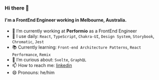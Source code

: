 ### Hi there 👋

#### I'm a FrontEnd Engineer working in Melbourne, Australia.

- 🔭 I’m currently working at **Performio** as a FrontEnd Engineer
- 🔨 I use daily: `React`, `TypeScript`, `Chakra-UI`, `Design System`, `Storybook`, `Chromatic`, `Jest`
- 📚 Currently learning: `Front-end Architecture Patterns`, `React Performance`, `Remix`
- 🤔 I’m curious about: `Svelte`, `GraphQL`
- 📫 How to reach me: [linkedin](https://www.linkedin.com/in/anil-pak/)
- 😄 Pronouns: he/him
